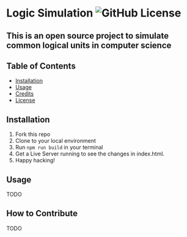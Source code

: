 # Logic Simulation  ![GitHub License](https://img.shields.io/github/license/Luieitalian/Logic_Sim_Prototype)

## This is an open source project to simulate common logical units in computer science

## Table of Contents

- [Installation](#installation)
- [Usage](#usage)
- [Credits](#credits)
- [License](#license)

## Installation

1. Fork this repo
2. Clone to your local environment
3. Run `npm run build` in your terminal
4. Get a Live Server running to see the changes in index.html.
5. Happy hacking!

## Usage

TODO

## How to Contribute

TODO